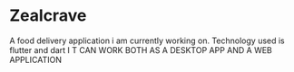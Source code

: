 # Zealcrave
A food delivery application i am currently working on.
Technology used is flutter and dart
I T CAN WORK BOTH AS A DESKTOP APP AND A WEB APPLICATION
